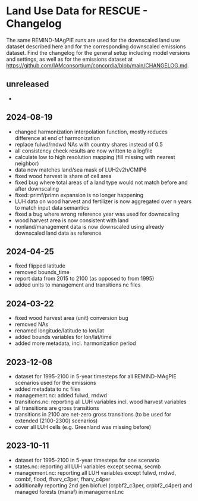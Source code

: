 # Land Use Data for RESCUE - Changelog

The same REMIND-MAgPIE runs are used for the downscaled land use dataset described here and for the corresponding downscaled emissions dataset. Find the changelog for the general setup including model versions and settings, as well as for the emissions dataset at https://github.com/IAMconsortium/concordia/blob/main/CHANGELOG.md.

## unreleased
-

## 2024-08-19

- changed harmonization interpolation function, mostly reduces difference at end of harmonization
- replace fulwd/rndwd NAs with country shares instead of 0.5
- all consistency check results are now written to a logfile
- calculate low to high resolution mapping (fill missing with nearest neighbor)
- data now matches land/sea mask of LUH2v2h/CMIP6
- fixed wood harvest is share of cell area
- fixed bug where total areas of a land type would not match before and after downscaling
- fixed: primf/primn expansion is no longer happening
- LUH data on wood harvest and fertilizer is now aggregated over n years to match input data semantics
- fixed a bug where wrong reference year was used for downscaling
- wood harvest area is now consistent with land
- nonland/management data is now downscaled using already downscaled land data as reference

## 2024-04-25

- fixed flipped latitude
- removed bounds_time
- report data from 2015 to 2100 (as opposed to from 1995)
- added units to management and transitions nc files

## 2024-03-22

- fixed wood harvest area (unit) conversion bug
- removed NAs
- renamed longitude/latitude to lon/lat
- added bounds variables for lon/lat/time
- added more metadata, incl. harmonization period

## 2023-12-08

- dataset for 1995-2100 in 5-year timesteps for all REMIND-MAgPIE scenarios used for the emissions
- added metadata to nc files
- management.nc: added fulwd, rndwd
- transitions.nc: reporting all LUH variables incl. wood harvest variables
- all transitions are gross transitions
- transitions in 2100 are net-zero gross transitions (to be used for extended (2100-2300) scenarios)
- cover all LUH cells (e.g. Greenland was missing before)

## 2023-10-11

- dataset for 1995-2100 in 5-year timesteps for one scenario
- states.nc: reporting all LUH variables except secma, secmb
- management.nc: reporting all LUH variables except fulwd, rndwd, combf, flood, fharv_c3per, fharv_c4per
- additionally reporting 2nd gen biofuel (crpbf2_c3per, crpbf2_c4per) and managed forests (manaf) in management.nc
